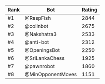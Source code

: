 Rank|Bot|Rating
---|---|---
#1|@RaspFish|2844
#2|@colinbot|2675
#3|@Nakshatra3|2533
#4|@anti-bot|2312
#5|@OpeningsBot|2250
#6|@SriLankaChess|1925
#7|@pawnrobot|1860
#8|@MinOpponentMoves|1151

